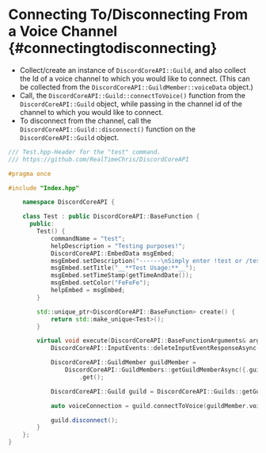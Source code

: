 Connecting To/Disconnecting From a Voice Channel {#connectingtodisconnecting}
============
- Collect/create an instance of `DiscordCoreAPI::Guild`, and also collect the Id of a voice channel to which you would like to connect. (This can be collected from the `DiscordCoreAPI::GuildMember::voiceData` object.)
- Call, the `DiscordCoreAPI::Guild::connectToVoice()` function from the `DiscordCoreAPI::Guild` object, while passing in the channel id of the channel to which you would like to connect.
- To disconnect from the channel, call the `DiscordCoreAPI::Guild::disconnect()` function on the `DiscordCoreAPI::Guild` object.
```cpp
/// Test.hpp-Header for the "test" command.
/// https://github.com/RealTimeChris/DiscordCoreAPI

#pragma once

#include "Index.hpp"

	namespace DiscordCoreAPI {

	class Test : public DiscordCoreAPI::BaseFunction {
	  public:
		Test() {
			commandName = "test";
			helpDescription = "Testing purposes!";
			DiscordCoreAPI::EmbedData msgEmbed;
			msgEmbed.setDescription("------\nSimply enter !test or /test!\n------");
			msgEmbed.setTitle("__**Test Usage:**__");
			msgEmbed.setTimeStamp(getTimeAndDate());
			msgEmbed.setColor("FeFeFe");
			helpEmbed = msgEmbed;
		}

		std::unique_ptr<DiscordCoreAPI::BaseFunction> create() {
			return std::make_unique<Test>();
		}

		virtual void execute(DiscordCoreAPI::BaseFunctionArguments& args) {
			DiscordCoreAPI::InputEvents::deleteInputEventResponseAsync(args.eventData);

			DiscordCoreAPI::GuildMember guildMember =
				DiscordCoreAPI::GuildMembers::getGuildMemberAsync({.guildMemberId = args.eventData.getAuthorId(), .guildId = args.eventData.getGuildId()})
					.get();

			DiscordCoreAPI::Guild guild = DiscordCoreAPI::Guilds::getGuildAsync({.guildId = args.eventData.getGuildId()}).get();

			auto voiceConnection = guild.connectToVoice(guildMember.voiceData.channelId);

			guild.disconnect();
		}
	};
}
```